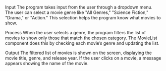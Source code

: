 Input
The program takes input from the user through a dropdown menu. The user can select a movie genre like "All Genres," "Science Fiction," "Drama," or "Action." This selection helps the program know what movies to show.

Process
When the user selects a genre, the program filters the list of movies to show only those that match the chosen category. The MovieList component does this by checking each movie’s genre and updating the list.

Output
The filtered list of movies is shown on the screen, displaying the movie title, genre, and release year. If the user clicks on a movie, a message appears showing the name of the movie.
